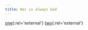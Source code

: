 ```yaml
---
title: War is always bad
---
```

[one](http://weblog.burningbird.net/fires/connecting/i_opt_for_herbs.htm "Burningbird: I opt for Herbs"){:rel='external'} [two](http://chujoe.net/archives/000420.html "Reading & Writing: Cut & Run, Continued"){:rel='external'}